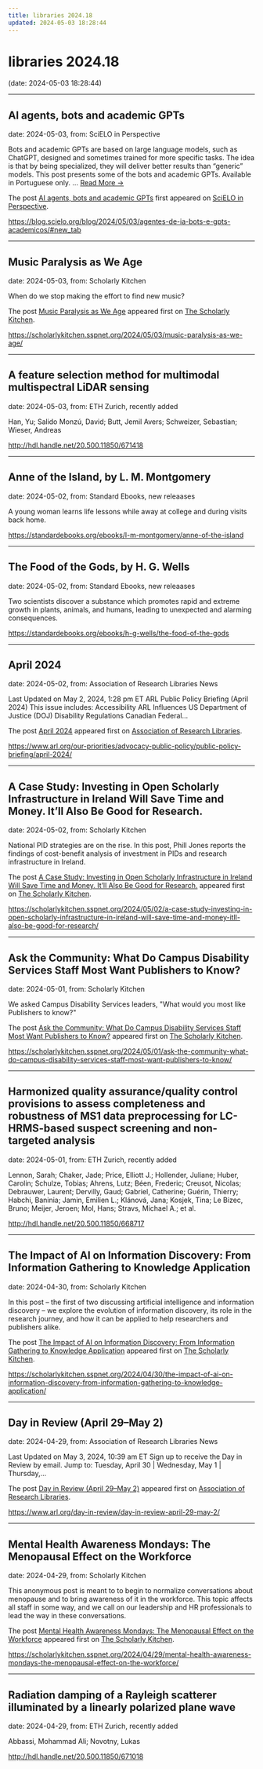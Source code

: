 ```yaml
---
title: libraries 2024.18
updated: 2024-05-03 18:28:44
---
```


# libraries 2024.18

(date: 2024-05-03 18:28:44)

---

## AI agents, bots and academic GPTs

date: 2024-05-03, from: SciELO in Perspective

<p>Bots and academic GPTs are based on large language models, such as ChatGPT, designed and sometimes trained for more specific tasks. The idea is that by being specialized, they will deliver better results than “generic” models. This post presents some of the bots and academic GPTs. Available in Portuguese only. <span class="ellipsis">&#8230;</span> <span class="more-link-wrap"><a href="https://blog.scielo.org/blog/2024/05/03/agentes-de-ia-bots-e-gpts-academicos/#new_tab" class="more-link"><span>Read More &#8594;</span></a></span></p>
<p>The post <a href="https://blog.scielo.org/blog/2024/05/03/agentes-de-ia-bots-e-gpts-academicos/#new_tab">AI agents, bots and academic GPTs</a> first appeared on <a href="https://blog.scielo.org/en">SciELO in Perspective</a>.</p> 

<https://blog.scielo.org/blog/2024/05/03/agentes-de-ia-bots-e-gpts-academicos/#new_tab>

---

## Music Paralysis as We Age

date: 2024-05-03, from: Scholarly Kitchen

<p>When do we stop making the effort to find new music?</p>
<p>The post <a href="https://scholarlykitchen.sspnet.org/2024/05/03/music-paralysis-as-we-age/">Music Paralysis as We Age</a> appeared first on <a href="https://scholarlykitchen.sspnet.org">The Scholarly Kitchen</a>.</p>
 

<https://scholarlykitchen.sspnet.org/2024/05/03/music-paralysis-as-we-age/>

---

## A feature selection method for multimodal multispectral LiDAR sensing

date: 2024-05-03, from: ETH Zurich, recently added

Han, Yu; Salido Monzú, David; Butt, Jemil Avers; Schweizer, Sebastian; Wieser, Andreas 

<http://hdl.handle.net/20.500.11850/671418>

---

## Anne of the Island, by L. M. Montgomery

date: 2024-05-02, from: Standard Ebooks, new releaases

A young woman learns life lessons while away at college and during visits back home. 

<https://standardebooks.org/ebooks/l-m-montgomery/anne-of-the-island>

---

## The Food of the Gods, by H. G. Wells

date: 2024-05-02, from: Standard Ebooks, new releaases

Two scientists discover a substance which promotes rapid and extreme growth in plants, animals, and humans, leading to unexpected and alarming consequences. 

<https://standardebooks.org/ebooks/h-g-wells/the-food-of-the-gods>

---

## April 2024

date: 2024-05-02, from: Association of Research Libraries News

<p>Last Updated on May 2, 2024, 1:28 pm ET ARL Public Policy Briefing (April 2024) This issue includes: Accessibility ARL Influences US Department of Justice (DOJ) Disability Regulations Canadian Federal...</p>
<p>The post <a href="https://www.arl.org/our-priorities/advocacy-public-policy/public-policy-briefing/april-2024/">April 2024</a> appeared first on <a href="https://www.arl.org">Association of Research Libraries</a>.</p>
 

<https://www.arl.org/our-priorities/advocacy-public-policy/public-policy-briefing/april-2024/>

---

## A Case Study: Investing in Open Scholarly Infrastructure in Ireland Will Save Time and Money. It’ll Also Be Good for Research.

date: 2024-05-02, from: Scholarly Kitchen

<p>National PID strategies are on the rise. In this post, Phill Jones reports the findings of cost-benefit analysis of investment in PIDs and research infrastructure in Ireland.</p>
<p>The post <a href="https://scholarlykitchen.sspnet.org/2024/05/02/a-case-study-investing-in-open-scholarly-infrastructure-in-ireland-will-save-time-and-money-itll-also-be-good-for-research/">A Case Study: Investing in Open Scholarly Infrastructure in Ireland Will Save Time and Money. It’ll Also Be Good for Research.</a> appeared first on <a href="https://scholarlykitchen.sspnet.org">The Scholarly Kitchen</a>.</p>
 

<https://scholarlykitchen.sspnet.org/2024/05/02/a-case-study-investing-in-open-scholarly-infrastructure-in-ireland-will-save-time-and-money-itll-also-be-good-for-research/>

---

## Ask the Community: What Do Campus Disability Services Staff Most Want Publishers to Know?

date: 2024-05-01, from: Scholarly Kitchen

<p>We asked Campus Disability Services leaders, "What would you most like Publishers to know?"</p>
<p>The post <a href="https://scholarlykitchen.sspnet.org/2024/05/01/ask-the-community-what-do-campus-disability-services-staff-most-want-publishers-to-know/">Ask the Community: What Do Campus Disability Services Staff Most Want Publishers to Know?</a> appeared first on <a href="https://scholarlykitchen.sspnet.org">The Scholarly Kitchen</a>.</p>
 

<https://scholarlykitchen.sspnet.org/2024/05/01/ask-the-community-what-do-campus-disability-services-staff-most-want-publishers-to-know/>

---

## Harmonized quality assurance/quality control provisions to assess completeness and robustness of MS1 data preprocessing for LC-HRMS-based suspect screening and non-targeted analysis

date: 2024-05-01, from: ETH Zurich, recently added

Lennon, Sarah; Chaker, Jade; Price, Elliott J.; Hollender, Juliane; Huber, Carolin; Schulze, Tobias; Ahrens, Lutz; Béen, Frederic; Creusot, Nicolas; Debrauwer, Laurent; Dervilly, Gaud; Gabriel, Catherine; Guérin, Thierry; Habchi, Baninia; Jamin, Emilien L.; Klánová, Jana; Kosjek, Tina; Le Bizec, Bruno; Meijer, Jeroen; Mol, Hans; Stravs, Michael A.; et al. 

<http://hdl.handle.net/20.500.11850/668717>

---

## The Impact of AI on Information Discovery: From Information Gathering to Knowledge Application

date: 2024-04-30, from: Scholarly Kitchen

<p>In this post – the first of two discussing artificial intelligence and information discovery – we explore the evolution of information discovery, its role in the research journey, and how it can be applied to help researchers and publishers alike.</p>
<p>The post <a href="https://scholarlykitchen.sspnet.org/2024/04/30/the-impact-of-ai-on-information-discovery-from-information-gathering-to-knowledge-application/">The Impact of AI on Information Discovery: From Information Gathering to Knowledge Application</a> appeared first on <a href="https://scholarlykitchen.sspnet.org">The Scholarly Kitchen</a>.</p>
 

<https://scholarlykitchen.sspnet.org/2024/04/30/the-impact-of-ai-on-information-discovery-from-information-gathering-to-knowledge-application/>

---

## Day in Review (April 29–May 2)

date: 2024-04-29, from: Association of Research Libraries News

<p>Last Updated on May 3, 2024, 10:39 am ET Sign up to receive the Day in Review by email. Jump to: Tuesday, April 30 &#124; Wednesday, May 1 &#124; Thursday,...</p>
<p>The post <a href="https://www.arl.org/day-in-review/day-in-review-april-29-may-2/">Day in Review (April 29–May 2)</a> appeared first on <a href="https://www.arl.org">Association of Research Libraries</a>.</p>
 

<https://www.arl.org/day-in-review/day-in-review-april-29-may-2/>

---

## Mental Health Awareness Mondays: The Menopausal Effect on the Workforce

date: 2024-04-29, from: Scholarly Kitchen

<p>This anonymous post is meant to to begin to normalize conversations about menopause and to bring awareness of it in the workforce. This topic affects all staff in some way, and we call on our leadership and HR professionals to lead the way in these conversations.</p>
<p>The post <a href="https://scholarlykitchen.sspnet.org/2024/04/29/mental-health-awareness-mondays-the-menopausal-effect-on-the-workforce/">Mental Health Awareness Mondays: The Menopausal Effect on the Workforce</a> appeared first on <a href="https://scholarlykitchen.sspnet.org">The Scholarly Kitchen</a>.</p>
 

<https://scholarlykitchen.sspnet.org/2024/04/29/mental-health-awareness-mondays-the-menopausal-effect-on-the-workforce/>

---

## Radiation damping of a Rayleigh scatterer illuminated by a linearly polarized plane wave

date: 2024-04-29, from: ETH Zurich, recently added

Abbassi, Mohammad Ali; Novotny, Lukas 

<http://hdl.handle.net/20.500.11850/671018>

